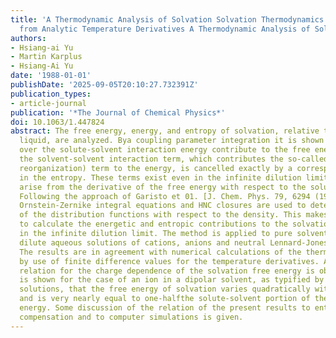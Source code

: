```yaml
---
title: 'A Thermodynamic Analysis of Solvation Solvation Thermodynamics: An Approach
  from Analytic Temperature Derivatives A Thermodynamic Analysis of Solvation'
authors:
- Hsiang-ai Yu
- Martin Karplus
- Hsiang-Ai Yu
date: '1988-01-01'
publishDate: '2025-09-05T20:10:27.732391Z'
publication_types:
- article-journal
publication: '*The Journal of Chemical Physics*'
doi: 10.1063/1.447824
abstract: The free energy, energy, and entropy of solvation, relative to the pure
  liquid, are analyzed. Bya coupling parameter integration it is shown that only averages
  over the solute-solvent interaction energy contribute to the free energy and that
  the solvent-solvent interaction term, which contributes the so-called cavity (solvent
  reorganization) term to the energy, is cancelled exactly by a corresponding term
  in the entropy. These terms exist even in the infinite dilution limit since they
  arise from the derivative of the free energy with respect to the solute density.
  Following the approach of Garisto et 01. [J. Chem. Phys. 79, 6294 (1983)], the site-site
  Ornstein-Zernike integral equations and HNC closures are used to determine the derivatives
  of the distribution functions with respect to the density. This makes it possible
  to calculate the energetic and entropic contributions to the solvation free energy
  in the infinite dilution limit. The method is applied to pure solvent and to infinitely
  dilute aqueous solutions of cations, anions and neutral Lennard-Jones particles.
  The results are in agreement with numerical calculations of the thermodynamic quantities
  by use of finite difference values for the temperature derivatives. A simple empirical
  relation for the charge dependence of the solvation free energy is observed; it
  is shown for the case of an ion in a dipolar solvent, as typified by aqueous electrolyte
  solutions, that the free energy of solvation varies quadratically with the charge
  and is very nearly equal to one-halfthe solute-solvent portion of the solvation
  energy. Some discussion of the relation of the present results to entropy-enthalpy
  compensation and to computer simulations is given.
---
```


